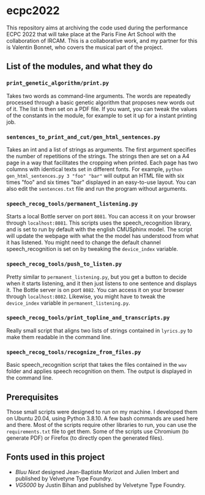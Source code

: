 # ecpc2022
This repository aims at archiving the code used during the performance ECPC 2022 that will take place at the Paris Fine Art School with the collaboration of IRCAM. This is a collaborative work, and my partner for this is Valentin Bonnet, who covers the musical part of the project.

## List of the modules, and what they do

### `print_genetic_algorithm/print.py`
Takes two words as command-line arguments. The words are repeatedly processed through a basic genetic algorithm that proposes new words out of it. The list is then set on a PDF file. If you want, you can tweak the values of the constants in the module, for example to set it up for a instant printing job.

### `sentences_to_print_and_cut/gen_html_sentences.py`
Takes an int and a list of strings as arguments. The first argument specifies the number of repetitions of the strings. The strings then are set on a A4 page in a way that facilitates the cropping when printed. Each page has two columns with identical texts set in different fonts. For example, `python gen_html_sentences.py 3 "foo" "bar"` will output an HTML file with six times "foo" and six times "bar" displayed in an easy-to-use layout.
You can also edit the `sentences.txt` file and run the program without arguments.

### `speech_recog_tools/permanent_listening.py`
Starts a local Bottle server on port `8081`. You can access it on your browser through `localhost:8081`. This scripts uses the speech_recognition library, and is set to run by default with the english CMUSphinx model. The script will update the webpage with what the the model has understood from what it has listened. You might need to change the default channel speech_recognition is set on by tweaking the `device_index` variable.

### `speech_recog_tools/push_to_listen.py`
Pretty similar to `permanent_listening.py`, but you get a button to decide when it starts listening, and it then just listens to one sentence and displays it. The Bottle server is on port `8082`. You can access it on your browser through `localhost:8082`. Likewise, you might have to tweak the `device_index` variable in `permanent_listening.py`.

### `speech_recog_tools/print_topline_and_transcripts.py`
Really small script that aligns two lists of strings contained in `lyrics.py` to make them readable in the command line.

### `speech_recog_tools/recognize_from_files.py`
Basic speech_recognition script that takes the files contained in the `wav` folder and applies speech recognition on them. The output is displayed in the command line.

## Prerequisites
Those small scripts were designed to run on my machine. I developed them on Ubuntu 20.04, using Python 3.8.10. A few bash commands are used here and there. Most of the scripts require other libraries to run, you can use the `requirements.txt` file to get them. Some of the scripts use Chromium (to generate PDF) or Firefox (to directly open the generated files).

## Fonts used in this project
* _Bluu Next_ designed Jean-Baptiste Morizot and Julien Imbert and published by Velvetyne Type Foundry.
* _VG5000_ by Justin Bihan and published by Velvetyne Type Foundry.